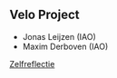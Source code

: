## Velo Project
- Jonas Leijzen (IAO)
- Maxim Derboven (IAO)

[Zelfreflectie](https://gitlab.com/kdg-ti/software-architecture/teams-22-23/maxim-jonas/Velo/-/blob/master/Reflectie.md)
